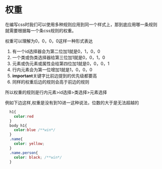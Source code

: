 # 权重

在编写css时我们可以使用多种规则应用到同一个样式上，那到底应用哪一条规则就需要根据每一个条css规则的权重。

权重可以理解为0，0，0，0这样一种形式表达

1. 有一个id选择器会为第二位加1就是0，1，0，0
2. 一个类或伪类选择器给第三位加1就是0，0，1，0
3. 元素或伪元素或属性会给第四位加1就是0，0，0，1
4. 行内元素会为第一位增加1就是1，0，0，0
5. **important**关键字比前边提到的优先级都要高
6. 同样的权重后边的规则会高于前边的规则

所以权重的规则是行内元素>id选择>类选择>元素选择

例如下边这样,权重是没有到10进一这种说法，位数的大于是无法超越的

```css
  h1{
    color:red
  }
  body h1{
    color:blue /**win*/
  }
  .name{
    color: yellow;
  }
  .name.person{
    color: black; /**win*/
  }
```

